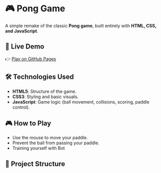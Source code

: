 # 🎮 Pong Game  

A simple remake of the classic **Pong game**, built entirely with **HTML, CSS, and JavaScript**.  

## 🚀 Live Demo  
👉 [Play on GitHub Pages](https://ohnomyking-code.github.io/pong-game/)  

## 🛠️ Technologies Used  
- **HTML5**: Structure of the game.  
- **CSS3**: Styling and basic visuals.  
- **JavaScript**: Game logic (ball movement, collisions, scoring, paddle control).  

## 🎮 How to Play  
- Use the mouse to move your paddle.  
- Prevent the ball from passing your paddle.  
- Training yourself with Bot

## 📂 Project Structure  
